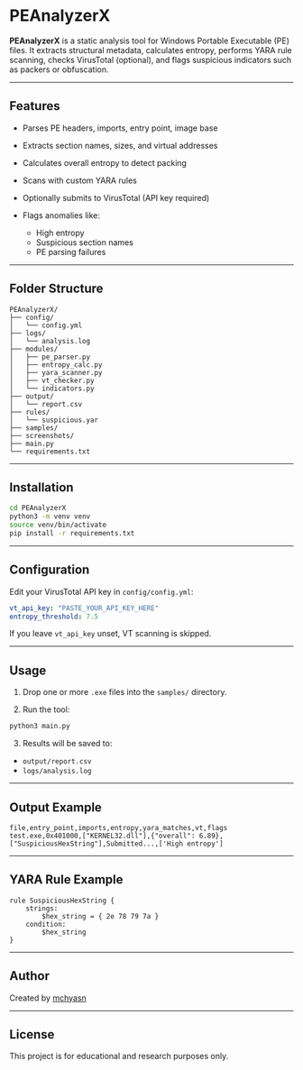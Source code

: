 # PEAnalyzerX

**PEAnalyzerX** is a static analysis tool for Windows Portable Executable (PE) files. It extracts structural metadata, calculates entropy, performs YARA rule scanning, checks VirusTotal (optional), and flags suspicious indicators such as packers or obfuscation.

---

## Features

* Parses PE headers, imports, entry point, image base
* Extracts section names, sizes, and virtual addresses
* Calculates overall entropy to detect packing
* Scans with custom YARA rules
* Optionally submits to VirusTotal (API key required)
* Flags anomalies like:

  * High entropy
  * Suspicious section names
  * PE parsing failures

---

## Folder Structure

```
PEAnalyzerX/
├── config/
│   └── config.yml
├── logs/
│   └── analysis.log
├── modules/
│   ├── pe_parser.py
│   ├── entropy_calc.py
│   ├── yara_scanner.py
│   ├── vt_checker.py
│   └── indicators.py
├── output/
│   └── report.csv
├── rules/
│   └── suspicious.yar
├── samples/
├── screenshots/
├── main.py
└── requirements.txt
```

---

## Installation

```bash
cd PEAnalyzerX
python3 -m venv venv
source venv/bin/activate
pip install -r requirements.txt
```

---

## Configuration

Edit your VirusTotal API key in `config/config.yml`:

```yaml
vt_api_key: "PASTE_YOUR_API_KEY_HERE"
entropy_threshold: 7.5
```

If you leave `vt_api_key` unset, VT scanning is skipped.

---

## Usage

1. Drop one or more `.exe` files into the `samples/` directory.

2. Run the tool:

```bash
python3 main.py
```

3. Results will be saved to:

* `output/report.csv`
* `logs/analysis.log`

---

## Output Example

```csv
file,entry_point,imports,entropy,yara_matches,vt,flags
test.exe,0x401000,["KERNEL32.dll"],{"overall": 6.89},["SuspiciousHexString"],Submitted...,['High entropy']
```

---

## YARA Rule Example

```yara
rule SuspiciousHexString {
    strings:
        $hex_string = { 2e 78 79 7a }
    condition:
        $hex_string
}
```

---

## Author

Created by [mchyasn](https://github.com/mchyasn)

---

## License

This project is for educational and research purposes only.
